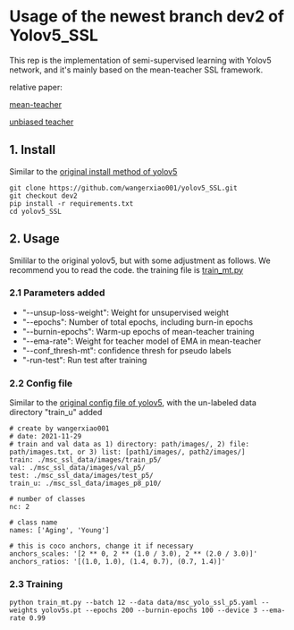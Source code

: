 # Usage of the newest branch dev2 of Yolov5_SSL
This rep is the implementation of semi-supervised learning with Yolov5 network, and it's mainly based on the mean-teacher SSL framework.

relative paper:

[mean-teacher](https://arxiv.org/abs/1703.01780)

[unbiased teacher](https://arxiv.org/abs/2102.09480)

## 1. Install
Similar to the [original install method of yolov5](https://github.com/ultralytics/yolov5)
```
git clone https://github.com/wangerxiao001/yolov5_SSL.git
git checkout dev2
pip install -r requirements.txt
cd yolov5_SSL
```

## 2. Usage
Smililar to the original yolov5, but with some adjustment as follows. We recommend you to read the code. the training file is [train_mt.py](https://github.com/wangerxiao001/yolov5_SSL/blob/c3f43a6778793bbe9c93a489b20af04d7eaa4ac1/train_mt.py)

### 2.1 Parameters added
- "--unsup-loss-weight":  Weight for unsupervised weight
- "--epochs": Number of total epochs, including burn-in epochs
- "--burnin-epochs": Warm-up epochs of mean-teacher training
- "--ema-rate": Weight for teacher model of EMA in mean-teacher
- "--conf_thresh-mt": confidence thresh for pseudo labels
- "-run-test": Run test after training

### 2.2 Config file
Similar to the [original config file of yolov5](https://github.com/ultralytics/yolov5/blob/1075488d893f2167737d89549c3f675b0713aa5a/data/coco.yaml), with the un-labeled data directory "train_u" added
```
# create by wangerxiao001
# date: 2021-11-29
# train and val data as 1) directory: path/images/, 2) file: path/images.txt, or 3) list: [path1/images/, path2/images/]
train: ./msc_ssl_data/images/train_p5/
val: ./msc_ssl_data/images/val_p5/
test: ./msc_ssl_data/images/test_p5/
train_u: ./msc_ssl_data/images_p8_p10/

# number of classes
nc: 2

# class name
names: ['Aging', 'Young']

# this is coco anchors, change it if necessary
anchors_scales: '[2 ** 0, 2 ** (1.0 / 3.0), 2 ** (2.0 / 3.0)]'
anchors_ratios: '[(1.0, 1.0), (1.4, 0.7), (0.7, 1.4)]'
```

### 2.3 Training
```
python train_mt.py --batch 12 --data data/msc_yolo_ssl_p5.yaml --weights yolov5s.pt --epochs 200 --burnin-epochs 100 --device 3 --ema-rate 0.99
```
